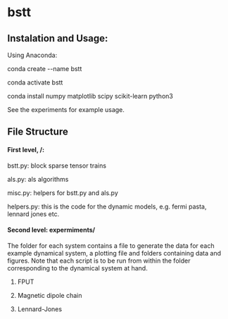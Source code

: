 # bstt

## Instalation and Usage:

Using Anaconda:

conda create --name bstt

conda activate bstt

conda install numpy matplotlib scipy scikit-learn python3

See the experiments for example usage.


## File Structure

#### First level, /:

bstt.py: block sparse tensor trains

als.py: als algorithms

misc.py: helpers for bstt.py and als.py

helpers.py: this is the code for the dynamic models, e.g. fermi pasta, lennard jones etc.

#### Second level: expermiments/

The folder for each system contains a file to generate the data for each example dynamical system, a plotting file and folders containing data and figures. Note that each script is to be run from within the folder corresponding to the dynamical system at hand.

1. FPUT

2. Magnetic dipole chain

3. Lennard-Jones
